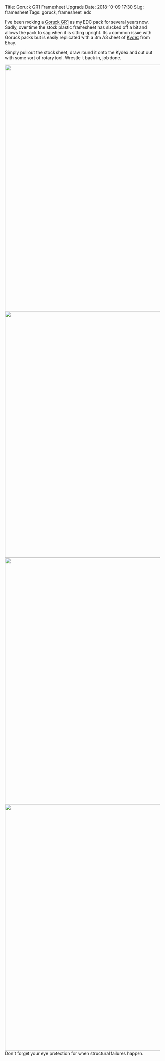 Title: Goruck GR1 Framesheet Upgrade
Date: 2018-10-09 17:30
Slug: framesheet
Tags: goruck, framesheet, edc

I've been rocking a [Goruck GR1](https://www.goruck.com/GR1) as my EDC pack for several years now. Sadly, over time the stock plastic framesheet has slacked off a bit and allows the pack to sag when it is sitting upright. Its a common issue with Goruck packs but is easily replicated with a 3m A3 sheet of [Kydex](https://en.wikipedia.org/wiki/Kydex) from Ebay.

Simply pull out the stock sheet, draw round it onto the Kydex and cut out with some sort of rotary tool. Wrestle it back in, job done.

<img src="/media/images/2018-10-09 sheets.jpg" width="800px" class="align-center" loading="lazy" />

<img src="/media/images/2018-10-09 cut out.jpg" width="800px" class="align-center" loading="lazy" />

<img src="/media/images/2018-10-09 in.jpg" width="800px" class="align-center" loading="lazy" />

<img src="/media/images/2018-10-09 broken.jpg" width="800px" class="align-center" loading="lazy" />
Don't forget your eye protection for when structural failures happen.
